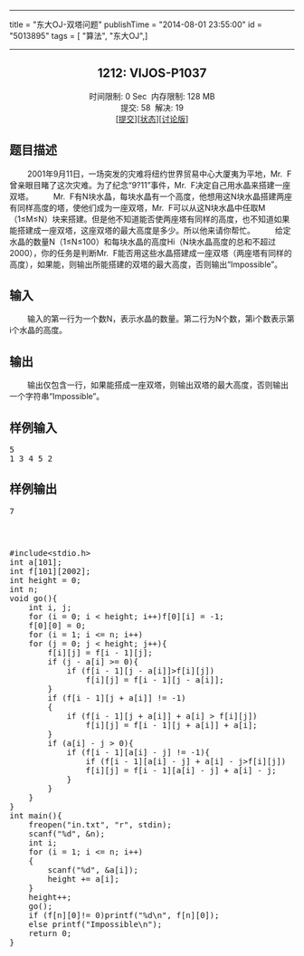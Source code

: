 ------------------
title = "东大OJ-双塔问题"
publishTime = "2014-08-01 23:55:00"
id = "5013895"
tags = [ "算法", "东大OJ",]

--------------

<center>
<h2>1212: VIJOS-P1037</h2>
<span class="green">时间限制: </span>0 Sec&nbsp;&nbsp;<span class="green">内存限制: </span>128 MB<br>
<span class="green">提交: </span>58&nbsp;&nbsp;<span class="green">解决: </span>19<br>
[<a target="_blank" href="http://acm.neu.edu.cn/hustoj/submitpage.php?id=1212">提交</a>][<a target="_blank" href="http://acm.neu.edu.cn/hustoj/problemstatus.php?id=1212">状态</a>][<a target="_blank" href="http://acm.neu.edu.cn/hustoj/bbs.php?pid=1212">讨论版</a>]</center>
<h2>题目描述</h2>
<div class="content">&nbsp; &nbsp; &nbsp; &nbsp; 2001年9月11日，一场突发的灾难将纽约世界贸易中心大厦夷为平地，Mr.&nbsp; F曾亲&#30524;目睹了这次灾难。为了纪念“9?11”事件，Mr.&nbsp; F决定自己用水晶来搭建一座双塔。 &nbsp; &nbsp; &nbsp; &nbsp; Mr.&nbsp; F有N块水晶，每块水晶有一个高度，他想用这N块水晶搭建两座有同样高度的塔，使他们成为一座双塔，Mr.&nbsp; F可以从这N块水晶中任取M（1≤M≤N）块来搭建。但是他不知道能否使两座塔有同样的高度，也不知道如果能搭建成一座双塔，这座双塔的最大高度是多少。所以他来请你帮忙。
 &nbsp; &nbsp; &nbsp; &nbsp; 给定水晶的数量N（1≤N≤100）和每块水晶的高度Hi（N块水晶高度的总和不超过2000），你的任务是判断Mr.&nbsp; F能否用这些水晶搭建成一座双塔（两座塔有同样的高度），如果能，则输出所能搭建的双塔的最大高度，否则输出“Impossible”。
</div>
<h2>输入</h2>
<div class="content">&nbsp; &nbsp; &nbsp; &nbsp; 输入的第一行为一个数N，表示水晶的数量。第二行为N个数，第i个数表示第i个水晶的高度。 </div>
<h2>输出</h2>
<div class="content">&nbsp; &nbsp; &nbsp; &nbsp; 输出仅包含一行，如果能搭成一座双塔，则输出双塔的最大高度，否则输出一个字符串“Impossible”。 </div>
<h2>样例输入</h2>
<pre class="content"><span class="sampledata">5
1 3 4 5 2
</span></pre>
<h2>样例输出</h2>
<pre class="content"><span class="sampledata">7
</span></pre>
<pre class="content"><span class="sampledata">
</span></pre>
<pre class="content"><span class="sampledata"></span><pre name="code" class="cpp">#include&lt;stdio.h&gt;
int a[101];
int f[101][2002];
int height = 0;
int n;
void go(){
	int i, j;
	for (i = 0; i &lt; height; i++)f[0][i] = -1;
	f[0][0] = 0;
	for (i = 1; i &lt;= n; i++)
	for (j = 0; j &lt; height; j++){
		f[i][j] = f[i - 1][j];
		if (j - a[i] &gt;= 0){
			if (f[i - 1][j - a[i]]&gt;f[i][j])
				f[i][j] = f[i - 1][j - a[i]];
		}
		if (f[i - 1][j + a[i]] != -1)
		{
			if (f[i - 1][j + a[i]] + a[i] &gt; f[i][j])
				f[i][j] = f[i - 1][j + a[i]] + a[i];
		}
		if (a[i] - j &gt; 0){
			if (f[i - 1][a[i] - j] != -1){
				if (f[i - 1][a[i] - j] + a[i] - j&gt;f[i][j])
				f[i][j] = f[i - 1][a[i] - j] + a[i] - j;
			}
		}
	}
}
int main(){
	freopen(&quot;in.txt&quot;, &quot;r&quot;, stdin);
	scanf(&quot;%d&quot;, &amp;n);
	int i;
	for (i = 1; i &lt;= n; i++)
	{
		scanf(&quot;%d&quot;, &amp;a[i]);
		height += a[i];
	}
	height++;
	go();
	if (f[n][0]!= 0)printf(&quot;%d\n&quot;, f[n][0]);
	else printf(&quot;Impossible\n&quot;);
	return 0;
}</pre><br><br></pre>
        